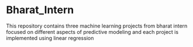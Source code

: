 # Bharat_Intern
This repository contains three machine learning projects from bharat intern focused on different aspects of predictive modeling and each project is implemented using linear regression
